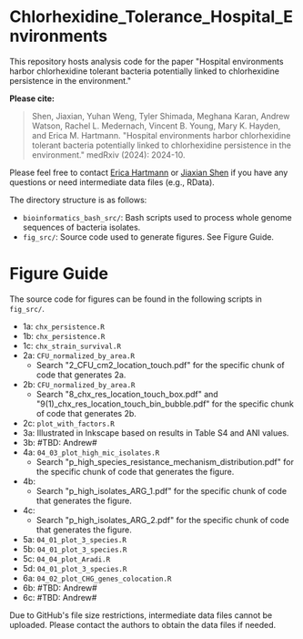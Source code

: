 # Chlorhexidine_Tolerance_Hospital_Environments
This repository hosts analysis code for the paper "Hospital environments harbor chlorhexidine tolerant bacteria potentially linked to chlorhexidine persistence in the environment."

**Please cite:**  
> Shen, Jiaxian, Yuhan Weng, Tyler Shimada, Meghana Karan, Andrew Watson, Rachel L. Medernach, Vincent B. Young, Mary K. Hayden, and Erica M. Hartmann. "Hospital environments harbor chlorhexidine tolerant bacteria potentially linked to chlorhexidine persistence in the environment." medRxiv (2024): 2024-10.

Please feel free to contact [Erica Hartmann](erica.hartmann@northwestern.edu) or [Jiaxian Shen](jiaxianshen2022@u.northwestern.edu) if you have any questions or need intermediate data files (e.g., RData).

The directory structure is as follows:
* `bioinformatics_bash_src/`: Bash scripts used to process whole genome sequences of bacteria isolates.
* `fig_src/`: Source code used to generate figures. See Figure Guide.

# Figure Guide
The source code for figures can be found in the following scripts in `fig_src/`. 
* 1a: `chx_persistence.R`
* 1b: `chx_persistence.R`
* 1c: `chx_strain_survival.R`
* 2a: `CFU_normalized_by_area.R`
    - Search "2_CFU_cm2_location_touch.pdf" for the specific chunk of code that generates 2a.
* 2b: `CFU_normalized_by_area.R`
    - Search "8_chx_res_location_touch_box.pdf" and "9(1)_chx_res_location_touch_bin_bubble.pdf" for the specific chunk of code that generates 2b.
* 2c: `plot_with_factors.R`
* 3a: Illustrated in Inkscape based on results in Table S4 and ANI values.
* 3b: #TBD: Andrew#
* 4a: `04_03_plot_high_mic_isolates.R`
    - Search "p_high_species_resistance_mechanism_distribution.pdf" for the specific chunk of code that generates the figure.
* 4b: 
    - Search "p_high_isolates_ARG_1.pdf" for the specific chunk of code that generates the figure.
* 4c: 
    - Search "p_high_isolates_ARG_2.pdf" for the specific chunk of code that generates the figure.
* 5a: `04_01_plot_3_species.R`
* 5b: `04_01_plot_3_species.R`
* 5c: `04_04_plot_Aradi.R`
* 5d: `04_01_plot_3_species.R`
* 6a: `04_02_plot_CHG_genes_colocation.R`
* 6b: #TBD: Andrew#
* 6c: #TBD: Andrew#

Due to GitHub's file size restrictions, intermediate data files cannot be uploaded. Please contact the authors to obtain the data files if needed.

